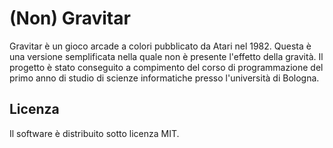 # (Non) Gravitar

Gravitar è un gioco arcade a colori pubblicato da Atari nel 1982. Questa è una versione semplificata nella quale non è presente l'effetto della gravità. Il progetto è stato conseguito a compimento del corso di programmazione del primo anno di studio di scienze informatiche presso l'università di Bologna.

## Licenza
Il software è distribuito sotto licenza MIT.
